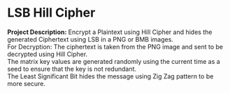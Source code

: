 # LSB Hill Cipher
**Project Description:**
Encrypt a Plaintext using Hill Cipher and hides the generated Ciphertext using LSB in a PNG or BMB images.  
For Decryption: The ciphertext is taken from the PNG image and sent to be decrypted using Hill Cipher.  
The matrix key values are generated randomly using the current time as a seed to ensure that the key is not redundant.  
The Least Significant Bit hides the message using Zig Zag pattern to be more secure.  
